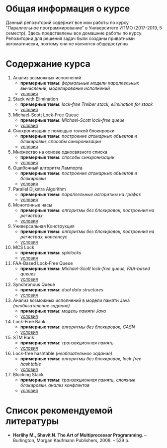 # Общая информация о курсе

Данный репозиторий содержит все мои работы по курсу "Параллельное программирование" в Университете ИТМО (2017-2019, 5 семестр). Здесь представлены все домашние работы по курсу. Репозитории для решения задач были созданы приватными автоматически, поэтому они не являются общедоступны.

# Содержание курса

1. Анализ возможных исполнений
    * **примерные темы:** _формальные модели параллельных вычислений, моделирование исполнений_
    * [условия](https://github.com/ITMO-MPP/possible-executions-analysis)
2. Stack with Elimination
    * **примерные темы:** _lock-free Treiber stack, elimination for stack_
    * [условия](https://github.com/ITMO-MPP/stack-elimination)
3. Michael-Scott Lock-Free Queue
    * **примерные темы:** _Michael-Scott lock-free queue_
    * [условия](https://github.com/ITMO-MPP/msqueue)
4. Синхронизация с помощью тонкой блокировки
    * **примерные темы:** _построение атомарных объектов и блокировки, способы синхронизации_
    * [условия](https://github.com/ITMO-MPP/fine-grained-bank)
5. Множество на основе односвязного списка
    * **примерные темы:** _способы синхронизации_
    * [условия](https://github.com/ITMO-MPP/linked-list-set)
6. Ошибочный алгоритм Лампорта
    * **примерные темы:** _построение атомарных объектов и блокировки_
    * [условия](https://github.com/ITMO-MPP/lamport-lock-fail)
7. Parallel Dijkstra Algorithm
    * **примерные темы:** _параллельные алгоритмы на графах_
    * [условия](https://github.com/ITMO-MPP/dijkstra)
8. Монотонные часы
    * **примерные темы:** _алгоритмы без блокировок, построения на регистрах_
    * [условия](https://github.com/ITMO-MPP/monotonic-clock)
9. Универсальная Конструкция
    * **примерные темы:** _алгоритмы без блокировок, построения на регистрах, консенсус_
    * [условия](https://github.com/ITMO-MPP/universal-construction)
10. MCS Lock
    * **примерные темы:** _spinlocks_
    * [условия](https://github.com/ITMO-MPP/mcs-lock)
11. FAA-Based Lock-Free Queue
    * **примерные темы:** _Michael-Scott lock-free queue, FAA-based queues_
    * [условия](https://github.com/ITMO-MPP/faa-queue)
12. Synchronous Queue
    * **примерные темы:** _dual data structures_
    * [условия](https://github.com/ITMO-MPP/synchronous-queue)
13. Анализ возможных исполнений в модели памяти Java _(необязательное задание)_
    * **примерные темы:** _модель памяти Java_
    * [условия](https://github.com/ITMO-MPP/jmm-executions-analysis)
14. Lock-Free Bank
    * **примерные темы:** _алгоритмы без блокировок, CASN_
    * [условия](https://github.com/ITMO-MPP/lock-free-bank)
15. STM Bank
    * **примерные темы:** _транзакционная память_
    * [условия](https://github.com/ITMO-MPP/stm-bank)
16. Lock-free hashtable _(необязательное задание)_
    * **примерные темы:** _алгоритмы без блокировок, lock-free hashtable_
    * [условия](https://github.com/ITMO-MPP/hash-table)
16. Blocking Stack
    * **примерные темы:** _транзакционная память, сложные блокировки, анализ конфликтов_
    * [условия](https://github.com/ITMO-MPP/stm-bank)

# Список рекомендуемой литературы

* **Herlihy M., Shavit N. The Art of Multiprocessor Programming**. – Burlington, Morgan Kaufmann Publishers, 2008. – 529 p.